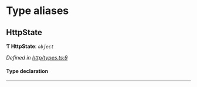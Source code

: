

# Type aliases

<a id="httpstate"></a>

##  HttpState

**Ƭ HttpState**: *`object`*

*Defined in [http/types.ts:9](https://github.com/polkadot-js/api/blob/0ef15dc/packages/rpc-provider/src/http/types.ts#L9)*

#### Type declaration

___

